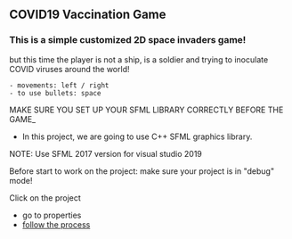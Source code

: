 ## COVID19 Vaccination Game

### This is a simple customized 2D space invaders game!
but this time the player is not a ship, is a soldier and trying to inoculate COVID viruses around the world!

```
- movements: left / right
- to use bullets: space
```

MAKE SURE YOU SET UP YOUR SFML LIBRARY CORRECTLY BEFORE THE GAME_
* In this project, we are going to use C++ SFML graphics library.

NOTE: Use SFML 2017 version for visual studio 2019

Before start to work on the project:
make sure your project is in "debug" mode!

Click on the project

- go to properties
- [follow the process](https://www.sfml-dev.org/tutorials/2.5/start-vc.php)


